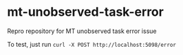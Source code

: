 # mt-unobserved-task-error
Repro repository for MT unobserved task error issue

To test, just run `curl -X POST http://localhost:5098/error` 
